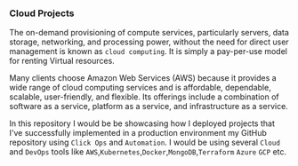 ### Cloud Projects 

The on-demand provisioning of compute services, particularly servers, data storage, networking, and processing power, without the need for direct user management is known as `cloud computing`. It is simply a pay-per-use model for renting Virtual resources.

Many clients choose Amazon Web Services (AWS) because it provides a wide range of cloud computing services and is affordable, dependable, scalable, user-friendly, and flexible. Its offerings include a combination of software as a service, platform as a service, and infrastructure as a service.

In this repository I would be  be showcasing how I deployed projects that I've successfully implemented in a production environment my GitHub repository using `Click Ops` and `Automation`.
I would be using several `Cloud` and `DevOps` tools like 
`AWS`,`Kubernetes`,`Docker`,`MongoDB`,`Terraform` `Azure` `GCP` etc.
